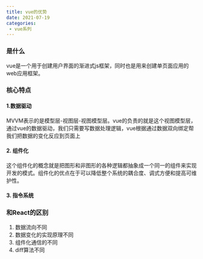 ```yaml
---
title: vue的优势
date: 2021-07-19
categories: 
 - vue系列
---
```


### 是什么

vue是一个用于创建用户界面的渐进式js框架，同时也是用来创建单页面应用的web应用框架。

### 核心特点

#### 1.数据驱动

MVVM表示的是模型层-视图层-视图模型层。vue的负责的就是这个视图模型层，通过vue的数据驱动，我们只需要写数据处理逻辑，vue根据通过数据双向绑定帮我们把数据的变化反应到页面上

#### 2. 组件化

这个组件化的概念就是把图形和非图形的各种逻辑都抽象成一个同一的组件来实现开发的模式。组件化的优点在于可以降低整个系统的耦合度、调式方便和提高可维护性。

#### 3. 指令系统

### 和React的区别

1. 数据流向不同
2. 数据变化的实现原理不同
3. 组件化通信的不同
4. diff算法不同